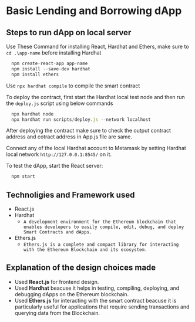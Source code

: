 # Basic Lending and Borrowing dApp

## Steps to run dApp on local server

Use These Command for installing React, Hardhat and Ethers,
make sure to `cd .\app-name` before installing Hardhat

```js
  npm create-react-app app-name
  npm install --save-dev hardhat
  npm install ethers
```

Use `npx hardhat compile` to compile the smart contract

To deploy the contract, first start the Hardhat local test node and then run the `deploy.js` script using below commands

```js
  npx hardhat node
  npx hardhat run scripts/deploy.js --network localhost
```

After deploying the contract make sure to check the output contract address and cotract address in App.js file are same.

Connect any of the local Hardhat account to Metamask by setting Hardhat local network `http://127.0.0.1:8545/` on it.

To test the dApp, start the React server:

```js
  npm start
```

## Technoligies and Framework used

- React.js
- Hardhat
  - `A development environment for the Ethereum blockchain that    enables developers to easily compile, edit, debug, and deploy Smart Contracts and dApps.`
- Ethers.js
  - `Ethers.js is a complete and compact library for interacting with the Ethereum Blockchain and its ecosystem.`

## Explanation of the design choices made

- Used **React.js** for frontend design.
- Used **Hardhat** beacuse it helps in testing, compiling, deploying, and debugging dApps on the Ethereum blockchain.
- Used **Ethers.js** for interacting with the smart contract beacuse it is particularly useful for applications that require sending transactions and querying data from the Blockchain.
